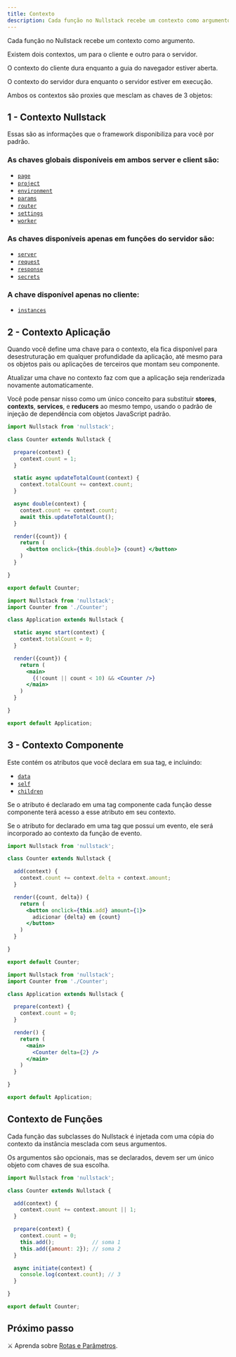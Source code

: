 ```yaml
---
title: Contexto
description: Cada função no Nullstack recebe um contexto como argumento.
---
```


Cada função no Nullstack recebe um contexto como argumento.

Existem dois contextos, um para o cliente e outro para o servidor.

O contexto do cliente dura enquanto a guia do navegador estiver aberta.

O contexto do servidor dura enquanto o servidor estiver em execução.

Ambos os contextos são proxies que mesclam as chaves de 3 objetos:

## 1 - Contexto Nullstack

Essas são as informações que o framework disponibiliza para você por padrão.

### As chaves globais disponíveis em ambos server e client são:

- [`page`](/pt-br/contexto-page)
- [`project`](/pt-br/contexto-project)
- [`environment`](/pt-br/contexto-environment)
- [`params`](/pt-br/rotas-e-parametros#par-metros)
- [`router`](/pt-br/rotas-e-parametros#roteador)
- [`settings`](/pt-br/contexto-settings)
- [`worker`](/pt-br/service-worker)

### As chaves disponíveis apenas em funções do servidor são:

- [`server`](/pt-br/requisicao-e-resposta-do-servidor)
- [`request`](/pt-br/requisicao-e-resposta-do-servidor#requisi--o-e-resposta)
- [`response`](/pt-br/requisicao-e-resposta-do-servidor#requisi--o-e-resposta)
- [`secrets`](/pt-br/contexto-secrets)

### A chave disponível apenas no cliente:

- [`instances`](/pt-br/contexto-instances)

## 2 - Contexto Aplicação

Quando você define uma chave para o contexto, ela fica disponível para desestruturação em qualquer profundidade da aplicação, até mesmo para os objetos pais ou aplicações de terceiros que montam seu componente.

Atualizar uma chave no contexto faz com que a aplicação seja renderizada novamente automaticamente.

Você pode pensar nisso como um único conceito para substituir **stores**, **contexts**, **services**, e **reducers** ao mesmo tempo, usando o padrão de injeção de dependência com objetos JavaScript padrão.

```jsx
import Nullstack from 'nullstack';

class Counter extends Nullstack {

  prepare(context) {
    context.count = 1;
  }

  static async updateTotalCount(context) {
    context.totalCount += context.count;
  }

  async double(context) {
    context.count += context.count;
    await this.updateTotalCount();
  }

  render({count}) {
    return (
      <button onclick={this.double}> {count} </button>
    )
  }

}

export default Counter;
```

```jsx
import Nullstack from 'nullstack';
import Counter from './Counter';

class Application extends Nullstack {

  static async start(context) {
    context.totalCount = 0;
  }

  render({count}) {
    return (
      <main>
        {(!count || count < 10) && <Counter />}
      </main>
    )
  }

}

export default Application;
```

## 3 - Contexto Componente

Este contém os atributos que você declara em sua tag, e incluindo:

- [`data`](/pt-br/contexto-data)
- [`self`](/pt-br/instancia-self)
- [`children`](/pt-br/componentes-renderizaveis#componentes-com-filhos)

Se o atributo é declarado em uma tag componente cada função desse componente terá acesso a esse atributo em seu contexto.

Se o atributo for declarado em uma tag que possui um evento, ele será incorporado ao contexto da função de evento.

```jsx
import Nullstack from 'nullstack';

class Counter extends Nullstack {

  add(context) {
    context.count += context.delta + context.amount;
  }

  render({count, delta}) {
    return (
      <button onclick={this.add} amount={1}>
        adicionar {delta} em {count}
      </button>
    )
  }

}

export default Counter;
```

```jsx
import Nullstack from 'nullstack';
import Counter from './Counter';

class Application extends Nullstack {

  prepare(context) {
    context.count = 0;
  }

  render() {
    return (
      <main>
        <Counter delta={2} />
      </main>
    )
  }

}

export default Application;
```

## Contexto de Funções

Cada função das subclasses do Nullstack é injetada com uma cópia do contexto da instância mesclada com seus argumentos.

Os argumentos são opcionais, mas se declarados, devem ser um único objeto com chaves de sua escolha.

```jsx
import Nullstack from 'nullstack';

class Counter extends Nullstack {

  add(context) {
    context.count += context.amount || 1;
  }

  prepare(context) {
    context.count = 0;
    this.add();            // soma 1
    this.add({amount: 2}); // soma 2
  }

  async initiate(context) {
    console.log(context.count); // 3
  }

}

export default Counter;
```

## Próximo passo

⚔ Aprenda sobre [Rotas e Parâmetros](/pt-br/rotas-e-parametros).